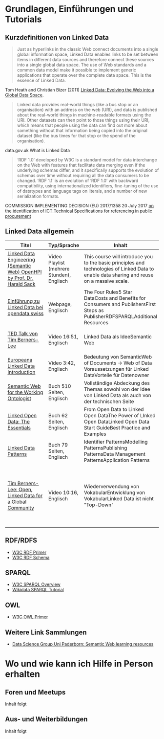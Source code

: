 # Grundlagen, Einführungen und Tutorials

## Kurzdefinitionen von Linked Data

> Just as hyperlinks in the classic Web connect documents into a single global information space, Linked Data enables links to be set between items in different data sources and therefore connect these sources into a single global data space. The use of Web standards and a common data model make it possible to implement generic applications that operate over the complete data space. This is the essence of Linked Data.

Tom Heath and Christian Bizer (2011) [Linked Data: Evolving the Web into a Global Data Space](http://linkeddatabook.com/editions/1.0/#htoc0).

> Linked data provides real-world things (like a bus stop or an organisation) with an address on the web (URI), and data is published about the real-world things in machine-readable formats using the URI. Other datasets can then point to those things using their URI, which means that people using the data can find out more about something without that information being copied into the original dataset (like the bus times for that stop or the spend of the organisation).

data.gov.uk What is Linked Data


> ‘RDF 1.0’ developed by W3C is a standard model for data interchange on the Web with features that facilitate data merging even if the underlying schemas differ, and it specifically supports the evolution of schemas over time without requiring all the data consumers to be changed. ‘RDF 1.1’ is an evolution of ‘RDF 1.0’ with backward compatibility, using internationalized identifiers, fine-tuning of the use of datatypes and language tags on literals, and a number of new serialization formats.

COMMISSION IMPLEMENTING DECISION (EU) 2017/1358 20 July 2017 [on the identification of ICT Technical Specifications for referencing in public procurement](http://eur-lex.europa.eu/legal-content/EN/TXT/PDF/?uri=CELEX:32017D1358&from=EN)

## Linked Data allgemein

| Titel                                                                                                                                               | Typ/Sprache                                | Inhalt                                                                                                                                      | Kommentar                                                                                                                                                                                          |
|-----------------------------------------------------------------------------------------------------------------------------------------------------|--------------------------------------------|---------------------------------------------------------------------------------------------------------------------------------------------|----------------------------------------------------------------------------------------------------------------------------------------------------------------------------------------------------|
| [Linked Data Engineering (Semantic Web) OpenHPI by Prof. Dr. Harald Sack](https://www.youtube.com/playlist?list=PLoOmvuyo5UAfY6jb46jCpMoqb-dbVewxg) | Video Playlist (mehrere Stunden), Englisch | This course will introduce you to the basic principles and technologies of Linked Data to enable data sharing and reuse on a massive scale. | Vertiefter Einstieg über einen Semesterkurs, akademisches Niveau                                                                                                                                   |
| [Einführung zu Linked Data bei opendata.swiss](https://handbook.opendata.swiss/de/content/glossar/bibliothek/linked-open-data.html)                 | Webpage, Englisch                          | The Four Rules5 Star DataCosts and Benefits for Consumers and PublishersFirst Steps as PublisherRDFSPARQLAdditional Resources               | Kompakte Einführung, auch für Data Owner                                                                                                                                                           |
| [TED Talk von Tim Berners-Lee](https://youtu.be/OM6XIICm_qo)                                                                                        | Video 16:51, Englisch                      | Linked Data als IdeeSemantic Web                                                                                                            | Leidenschaftliches Plädoyer für Linked Data vom Begründer des WWW                                                                                                                                  |
| [Europeana Linked Data Introduction](https://vimeo.com/36752317)                                                                                    | Video 3:42, Englisch                       | Bedeutung von SemanticWeb of Documents -> Web of Data Voraussetzungen für Linked DataVorteile für Datenowner                                | Grundidee von Linked Data, Fokus auf Gedächtnisinstitutionen                                                                                                                                       |
| [Semantic Web for the Working Ontologist](https://dl.acm.org/doi/book/10.1145/3382097)                                                              | Buch 510 Seiten, Englisch                  | Vollständige Abdeckung des Themas sowohl von der Idee von Linked Data als auch von der technischen Seite                                    | Standardwerk zum Thema                                                                                                                                                                             |
| [Linked Open Data: The Essentials](https://semantic-web.com/LOD-TheEssentials.pdf)                                                                  | Buch 62 Seiten, Englisch                   | From Open Data to Linked Open DataThe Power of LInked Open DataLinked Open Data Start GuideBest Practice and Examples                       | weniger Umfangreich, Fokus auf Entscheider, kommerzielles Interesse der Autoren                                                                                                                    |
| [Linked Data Patterns](https://patterns.dataincubator.org/book/index.html)                                                                          | Buch 79 Seiten, Englisch                   | Identifier PatternsModelling PatternsPublishing PatternsData Management PatternsApplication Patterns                                        | Best Practices für Linked Data Engineers, keine Einführung ins Thema Linked Data                                                                                                                   |
| [Tim Berners-Lee: Open, Linked Data for a Global Community](https://youtu.be/ga1aSJXCFe0)                                                           | Video 10:16, Englisch                      | Wiederverwendung von VokabularEntwicklung von VokabularLinked Data ist nicht "Top-Down"                                                     | Gute Erklärung, dass Linked Data nicht erst nach Konsens aller beteiligter erstellt werden kann, sondern man klein anfangen und diese Arbeit, egal was passiert, weiter- und wiederverwenden kann. |

## RDF/RDFS

* [W3C RDF Primer](https://www.w3.org/TR/rdf11-primer/)
* [W3C RDF Schema](https://www.w3.org/TR/rdf-schema/)

## SPARQL

* [W3C SPARQL Overview](https://www.w3.org/TR/sparql11-overview/)
* [Wikidata SPARQL Tutorial](https://www.wikidata.org/wiki/Wikidata:SPARQL_tutorial)

## OWL

* [W3C OWL Primer](https://www.w3.org/TR/2012/REC-owl2-primer-20121211/)

## Weitere Link Sammlungen

* [Data Science Group Uni Paderborn: Semantic Web learning resources](https://dice-research.org/news/2022-07-26_Learn-RDF/)


# Wo und wie kann ich Hilfe in Person erhalten

## Foren und Meetups

Inhalt folgt

## Aus- und Weiterbildungen

Inhalt folgt
